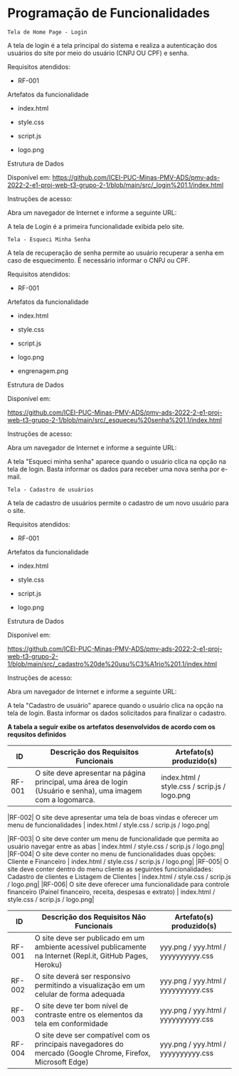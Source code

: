 # Programação de Funcionalidades

`Tela de Home Page - Login`

A tela de login é a tela principal do sistema e realiza a autenticação dos usuários do site por meio do usuário (CNPJ OU CPF) e senha.

Requisitos atendidos:

- RF-001

Artefatos da funcionalidade

- index.html

- style.css

- script.js

- logo.png

Estrutura de Dados

Disponível em:
https://github.com/ICEI-PUC-Minas-PMV-ADS/pmv-ads-2022-2-e1-proj-web-t3-grupo-2-1/blob/main/src/_login%201.1/index.html

Instruções de acesso:

Abra um navegador de Internet e informe a seguinte URL: 

A tela de Login é a primeira funcionalidade exibida pelo site.

`Tela - Esqueci Minha Senha`

A tela de recuperação de senha permite ao usuário recuperar a senha em caso de esquecimento. É necessário informar o CNPJ ou CPF.

Requisitos atendidos:

- RF-001

Artefatos da funcionalidade

- index.html

- style.css

- script.js

- logo.png
- engrenagem.png

Estrutura de Dados

Disponível em:

https://github.com/ICEI-PUC-Minas-PMV-ADS/pmv-ads-2022-2-e1-proj-web-t3-grupo-2-1/blob/main/src/_esqueceu%20senha%201.1/index.html

Instruções de acesso:

Abra um navegador de Internet e informe a seguinte URL: 

A tela "Esqueci minha senha" aparece quando o usuário clica na opção na tela de login. Basta informar os dados para receber uma nova senha por e-mail.

`Tela - Cadastro de usuários`

A tela de cadastro de usuários permite o cadastro de um novo usuário para o site. 

Requisitos atendidos:

- RF-001

Artefatos da funcionalidade

- index.html

- style.css

- script.js

- logo.png


Estrutura de Dados

Disponível em:

https://github.com/ICEI-PUC-Minas-PMV-ADS/pmv-ads-2022-2-e1-proj-web-t3-grupo-2-1/blob/main/src/_cadastro%20de%20usu%C3%A1rio%201.1/index.html

Instruções de acesso:

Abra um navegador de Internet e informe a seguinte URL: 

A tela "Cadastro de usuário" aparece quando o usuário clica na opção na tela de login. Basta informar os dados solicitados para finalizar o cadastro.


**A tabela a seguir exibe os artefatos desenvolvidos de acordo com os requsitos definidos**

|ID    | Descrição dos Requisitos Funcionais  | Artefato(s) produzido(s) |
|------|-----------------------------------------|----|
|RF-001| O site deve apresentar na página principal, uma área de login (Usuário e senha), uma imagem com a logomarca. | index.html / style.css / scrip.js /  logo.png|

|RF-002| O site deve apresentar uma tela de boas vindas e oferecer um menu de funcionalidades | index.html / style.css / scrip.js /  logo.png|

|RF-003| O site deve conter um menu de funcionalidade que permita ao usuário navegar entre as abas | index.html / style.css / scrip.js /  logo.png|
|RF-004| O site deve conter no menu de funcionalidades duas opções: Cliente e Financeiro	 | index.html / style.css / scrip.js /  logo.png|
|RF-005| O site deve conter dentro do menu cliente as seguintes funcionalidades: Cadastro de clientes e Listagem de Clientes | index.html / style.css / scrip.js /  logo.png| 
|RF-006| O site deve oferecer uma funcionalidade para controle financeiro (Painel financeiro, receita, despesas e extrato) | index.html / style.css / scrip.js /  logo.png| 


|ID    | Descrição dos Requisitos Não Funcionais  | Artefato(s) produzido(s) |
|------|-----------------------------------------|----|
|RF-001| O site deve ser publicado em um ambiente acessível publicamente na Internet (Repl.it, GitHub Pages, Heroku)	 |  yyy.png / yyy.html / yyyyyyyyyy.css |
|RF-002| O site deverá ser responsivo permitindo a visualização em um celular de forma adequada	 |  yyy.png / yyy.html / yyyyyyyyyy.css | yyyyyyyy.js| yyyyyyyy.yy|
|RF-003| O site deve ter bom nível de contraste entre os elementos da tela em conformidade	 |  yyy.png / yyy.html / yyyyyyyyyy.css | yyyyyyyy.js| yyyyyyyy.yy|
|RF-004| O site deve ser compatível com os principais navegadores do mercado (Google Chrome, Firefox, Microsoft Edge)	 |  yyy.png / yyy.html / yyyyyyyyyy.css | 

